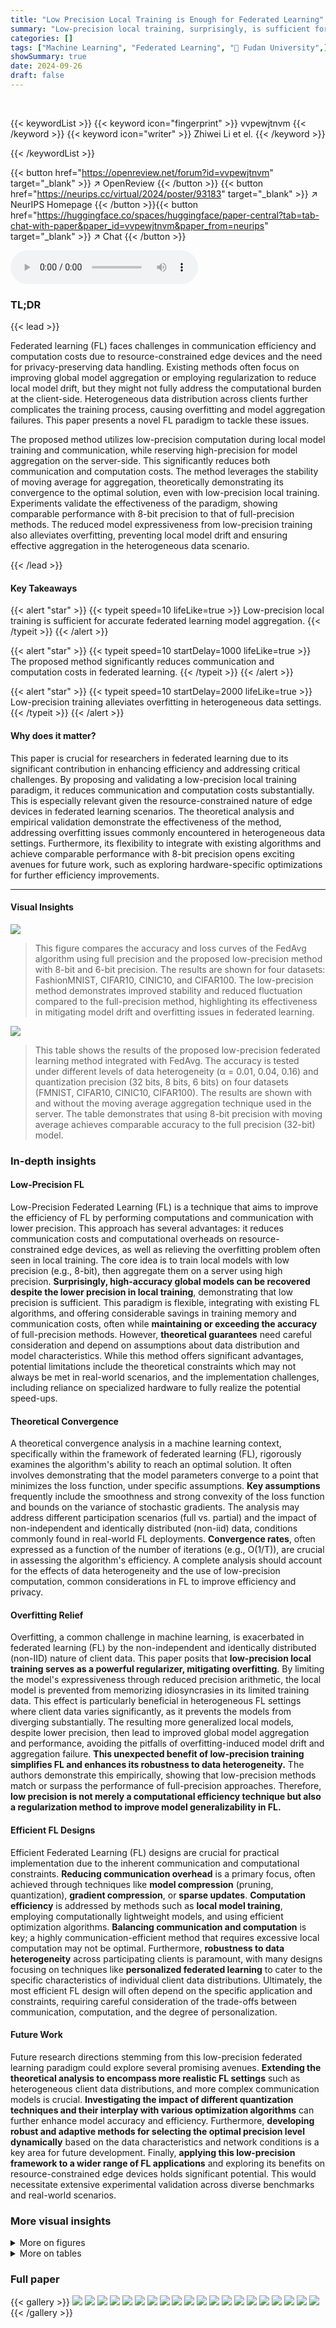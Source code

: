 ```yaml
---
title: "Low Precision Local Training is Enough for Federated Learning"
summary: "Low-precision local training, surprisingly, is sufficient for accurate federated learning, significantly reducing communication and computation costs."
categories: []
tags: ["Machine Learning", "Federated Learning", "🏢 Fudan University",]
showSummary: true
date: 2024-09-26
draft: false
---
```


<br>

{{< keywordList >}}
{{< keyword icon="fingerprint" >}} vvpewjtnvm {{< /keyword >}}
{{< keyword icon="writer" >}} Zhiwei Li et el. {{< /keyword >}}
 
{{< /keywordList >}}

{{< button href="https://openreview.net/forum?id=vvpewjtnvm" target="_blank" >}}
↗ OpenReview
{{< /button >}}
{{< button href="https://neurips.cc/virtual/2024/poster/93183" target="_blank" >}}
↗ NeurIPS Homepage
{{< /button >}}{{< button href="https://huggingface.co/spaces/huggingface/paper-central?tab=tab-chat-with-paper&paper_id=vvpewjtnvm&paper_from=neurips" target="_blank" >}}
↗ Chat
{{< /button >}}



<audio controls>
    <source src="https://ai-paper-reviewer.com/vvpewjtnvm/podcast.wav" type="audio/wav">
    Your browser does not support the audio element.
</audio>


### TL;DR


{{< lead >}}

Federated learning (FL) faces challenges in communication efficiency and computation costs due to resource-constrained edge devices and the need for privacy-preserving data handling. Existing methods often focus on improving global model aggregation or employing regularization to reduce local model drift, but they might not fully address the computational burden at the client-side. Heterogeneous data distribution across clients further complicates the training process, causing overfitting and model aggregation failures. This paper presents a novel FL paradigm to tackle these issues. 

The proposed method utilizes low-precision computation during local model training and communication, while reserving high-precision for model aggregation on the server-side. This significantly reduces both communication and computation costs. The method leverages the stability of moving average for aggregation, theoretically demonstrating its convergence to the optimal solution, even with low-precision local training. Experiments validate the effectiveness of the paradigm, showing comparable performance with 8-bit precision to that of full-precision methods. The reduced model expressiveness from low-precision training also alleviates overfitting, preventing local model drift and ensuring effective aggregation in the heterogeneous data scenario.

{{< /lead >}}


#### Key Takeaways

{{< alert "star" >}}
{{< typeit speed=10 lifeLike=true >}} Low-precision local training is sufficient for accurate federated learning model aggregation. {{< /typeit >}}
{{< /alert >}}

{{< alert "star" >}}
{{< typeit speed=10 startDelay=1000 lifeLike=true >}} The proposed method significantly reduces communication and computation costs in federated learning. {{< /typeit >}}
{{< /alert >}}

{{< alert "star" >}}
{{< typeit speed=10 startDelay=2000 lifeLike=true >}} Low-precision training alleviates overfitting in heterogeneous data settings. {{< /typeit >}}
{{< /alert >}}

#### Why does it matter?
This paper is crucial for researchers in federated learning due to its significant contribution in enhancing efficiency and addressing critical challenges. By proposing and validating a low-precision local training paradigm, it reduces communication and computation costs substantially. This is especially relevant given the resource-constrained nature of edge devices in federated learning scenarios. The theoretical analysis and empirical validation demonstrate the effectiveness of the method, addressing overfitting issues commonly encountered in heterogeneous data settings. Furthermore, its flexibility to integrate with existing algorithms and achieve comparable performance with 8-bit precision opens exciting avenues for future work, such as exploring hardware-specific optimizations for further efficiency improvements.

------
#### Visual Insights



![](https://ai-paper-reviewer.com/vvpewjtnvm/figures_7_1.jpg)

> This figure compares the accuracy and loss curves of the FedAvg algorithm using full precision and the proposed low-precision method with 8-bit and 6-bit precision. The results are shown for four datasets: FashionMNIST, CIFAR10, CINIC10, and CIFAR100. The low-precision method demonstrates improved stability and reduced fluctuation compared to the full-precision method, highlighting its effectiveness in mitigating model drift and overfitting issues in federated learning.





![](https://ai-paper-reviewer.com/vvpewjtnvm/tables_4_1.jpg)

> This table shows the results of the proposed low-precision federated learning method integrated with FedAvg.  The accuracy is tested under different levels of data heterogeneity (α = 0.01, 0.04, 0.16) and quantization precision (32 bits, 8 bits, 6 bits) on four datasets (FMNIST, CIFAR10, CINIC10, CIFAR100). The results are shown with and without the moving average aggregation technique used in the server.  The table demonstrates that using 8-bit precision with moving average achieves comparable accuracy to the full precision (32-bit) model.





### In-depth insights


#### Low-Precision FL
Low-Precision Federated Learning (FL) is a technique that aims to improve the efficiency of FL by performing computations and communication with lower precision.  This approach has several advantages: it reduces communication costs and computational overheads on resource-constrained edge devices, as well as relieving the overfitting problem often seen in local training.  The core idea is to train local models with low precision (e.g., 8-bit), then aggregate them on a server using high precision.  **Surprisingly, high-accuracy global models can be recovered despite the lower precision in local training**, demonstrating that low precision is sufficient.  This paradigm is flexible, integrating with existing FL algorithms, and offering considerable savings in training memory and communication costs, often while **maintaining or exceeding the accuracy** of full-precision methods.  However, **theoretical guarantees** need careful consideration and depend on assumptions about data distribution and model characteristics.  While this method offers significant advantages, potential limitations include the theoretical constraints which may not always be met in real-world scenarios, and the implementation challenges, including reliance on specialized hardware to fully realize the potential speed-ups.

#### Theoretical Convergence
A theoretical convergence analysis in a machine learning context, specifically within the framework of federated learning (FL), rigorously examines the algorithm's ability to reach an optimal solution.  It often involves demonstrating that the model parameters converge to a point that minimizes the loss function, under specific assumptions.  **Key assumptions** frequently include the smoothness and strong convexity of the loss function and bounds on the variance of stochastic gradients. The analysis may address different participation scenarios (full vs. partial) and the impact of non-independent and identically distributed (non-iid) data, conditions commonly found in real-world FL deployments. **Convergence rates**, often expressed as a function of the number of iterations (e.g., O(1/T)), are crucial in assessing the algorithm's efficiency. A complete analysis should account for the effects of data heterogeneity and the use of low-precision computation, common considerations in FL to improve efficiency and privacy.

#### Overfitting Relief
Overfitting, a common challenge in machine learning, is exacerbated in federated learning (FL) by the non-independent and identically distributed (non-IID) nature of client data.  This paper posits that **low-precision local training serves as a powerful regularizer, mitigating overfitting**. By limiting the model's expressiveness through reduced precision arithmetic, the local model is prevented from memorizing idiosyncrasies in its limited training data.  This effect is particularly beneficial in heterogeneous FL settings where client data varies significantly, as it prevents the models from diverging substantially. The resulting more generalized local models, despite lower precision, then lead to improved global model aggregation and performance, avoiding the pitfalls of overfitting-induced model drift and aggregation failure.  **This unexpected benefit of low-precision training simplifies FL and enhances its robustness to data heterogeneity.** The authors demonstrate this empirically, showing that low-precision methods match or surpass the performance of full-precision approaches.  Therefore, **low precision is not merely a computational efficiency technique but also a regularization method to improve model generalizability in FL.**

#### Efficient FL Designs
Efficient Federated Learning (FL) designs are crucial for practical implementation due to the inherent communication and computational constraints.  **Reducing communication overhead** is a primary focus, often achieved through techniques like **model compression** (pruning, quantization), **gradient compression**, or **sparse updates**.  **Computation efficiency** is addressed by methods such as **local model training**, employing computationally lightweight models, and using efficient optimization algorithms.  **Balancing communication and computation** is key; a highly communication-efficient method that requires excessive local computation may not be optimal.  Furthermore, **robustness to data heterogeneity** across participating clients is paramount,  with many designs focusing on techniques like **personalized federated learning** to cater to the specific characteristics of individual client data distributions.  Ultimately, the most efficient FL design will often depend on the specific application and constraints, requiring careful consideration of the trade-offs between communication, computation, and the degree of personalization.

#### Future Work
Future research directions stemming from this low-precision federated learning paradigm could explore several promising avenues. **Extending the theoretical analysis to encompass more realistic FL settings** such as heterogeneous client data distributions, and more complex communication models is crucial.  **Investigating the impact of different quantization techniques and their interplay with various optimization algorithms** can further enhance model accuracy and efficiency.  Furthermore, **developing robust and adaptive methods for selecting the optimal precision level dynamically** based on the data characteristics and network conditions is a key area for future development.  Finally, **applying this low-precision framework to a wider range of FL applications** and exploring its benefits on resource-constrained edge devices holds significant potential.  This would necessitate extensive experimental validation across diverse benchmarks and real-world scenarios.


### More visual insights

<details>
<summary>More on figures
</summary>


![](https://ai-paper-reviewer.com/vvpewjtnvm/figures_7_2.jpg)

> This figure compares the training and testing loss curves for FedAvg (full precision) and the proposed low-precision method.  It shows that while the low-precision method has higher local training loss, it significantly reduces the global testing loss and exhibits greater stability, indicating that it effectively mitigates overfitting.


![](https://ai-paper-reviewer.com/vvpewjtnvm/figures_9_1.jpg)

> This figure compares the training cost, communication cost, and accuracy of different model compression and low-precision training methods on the CIFAR10 dataset.  The methods include HeteroFL, SplitMix, and the proposed low-bit moving average method. The varying percentages shown in parentheses represent the fraction of the global model used in client training. The figure showcases the trade-offs between these factors, illustrating how the proposed method achieves high accuracy while reducing resource consumption.


![](https://ai-paper-reviewer.com/vvpewjtnvm/figures_25_1.jpg)

> This figure compares the accuracy and loss curves for FedAvg with full precision and the proposed low-precision method using 8-bit and 6-bit precision.  The results show that the low-precision method achieves comparable accuracy while demonstrating improved stability and reduced fluctuation. This is attributed to the low-precision local training preventing client models from diverging and overfitting their local datasets, thereby leading to more stable aggregation.


</details>




<details>
<summary>More on tables
</summary>


![](https://ai-paper-reviewer.com/vvpewjtnvm/tables_6_1.jpg)
> This table presents the results of the proposed low-precision federated learning method integrated with FedAvg on various datasets.  It showcases the impact of different levels of heterogeneity (α) and precision (bits) on the model's performance, comparing models trained with moving averages to those without. Notably, the results highlight the ability of the low-precision method (with moving averages) to achieve comparable performance to the full-precision (32-bit) method even at 8-bit precision, while demonstrating that the low-precision method without moving average suffers performance degradation.

![](https://ai-paper-reviewer.com/vvpewjtnvm/tables_8_1.jpg)
> This table presents the results of the proposed low-precision federated learning method integrated with FedAvg, showing its performance across different levels of data heterogeneity and quantization precision.  The results are compared against the full-precision version of FedAvg, highlighting the effectiveness of the low-precision approach even when using as few as 8 bits of precision. The impact of removing the moving average component of the method is also demonstrated.

![](https://ai-paper-reviewer.com/vvpewjtnvm/tables_8_2.jpg)
> This table presents the results of integrating the proposed low-precision federated learning method with the FedAvg algorithm.  It shows the accuracy achieved across various datasets (FashionMNIST, CIFAR10, CINIC10, CIFAR100) under different levels of data heterogeneity (α = 0.01, 0.04, 0.16) and quantization precisions (32 bits, 8 bits, 6 bits).  The results are compared with and without the use of moving average in the server-side aggregation. The table demonstrates that low-precision local training with moving average effectively matches the accuracy of full-precision training, significantly reducing communication and computation costs.

![](https://ai-paper-reviewer.com/vvpewjtnvm/tables_24_1.jpg)
> This table presents the results of the proposed low-precision federated learning method integrated with FedAvg. It shows the accuracy achieved with different levels of precision (32-bit, 8-bit, 6-bit) and data heterogeneity (α = 0.01, 0.04, 0.16). The results are compared with and without using moving average for model aggregation, demonstrating the effectiveness of the proposed approach, especially with 8-bit precision and moving average.

![](https://ai-paper-reviewer.com/vvpewjtnvm/tables_25_1.jpg)
> This table presents the results of experiments using the HeteroFL method.  HeteroFL uses a variable number of model channels, represented by 'Sparsity'. The table shows the accuracy achieved and the memory usage for different configurations of model channels. Each row shows the combination of model channels used, the resulting sparsity, the accuracy, and the memory usage (in MB). The results illustrate the trade-off between model size, sparsity, and accuracy.  A smaller model (higher sparsity) results in lower memory usage but may also lead to lower accuracy.

![](https://ai-paper-reviewer.com/vvpewjtnvm/tables_26_1.jpg)
> This table presents the results of experiments using the SplitMix model with a sparsity of 1/8.  It shows the accuracy and memory usage for different model configurations, illustrating the trade-off between model size and performance.  Different model configurations are tested, each with a varying number of model components trained in parallel. The results highlight how reducing the model size impacts the performance and memory requirements.

![](https://ai-paper-reviewer.com/vvpewjtnvm/tables_26_2.jpg)
> This table presents the results of using the SplitMix model compression technique with a compression ratio of 1/16 in federated learning.  It shows the accuracy and memory usage for different model configurations, where the sparsity represents the fraction of the original model's channels used.  The parallel training indicates that multiple smaller models can be trained concurrently, leveraging available resources more efficiently.

![](https://ai-paper-reviewer.com/vvpewjtnvm/tables_26_3.jpg)
> This table presents the results of the proposed low-precision federated learning method integrated with FedAvg.  It shows the accuracy achieved at different levels of precision (32, 8, and 6 bits) and data heterogeneity (represented by α), both with and without moving averaging in the server aggregation step. The results highlight that the low-precision approach with moving averaging maintains comparable performance to the full-precision approach even at 8 bits of precision, demonstrating its efficiency in computation and communication.

</details>




### Full paper

{{< gallery >}}
<img src="https://ai-paper-reviewer.com/vvpewjtnvm/1.png" class="grid-w50 md:grid-w33 xl:grid-w25" />
<img src="https://ai-paper-reviewer.com/vvpewjtnvm/2.png" class="grid-w50 md:grid-w33 xl:grid-w25" />
<img src="https://ai-paper-reviewer.com/vvpewjtnvm/3.png" class="grid-w50 md:grid-w33 xl:grid-w25" />
<img src="https://ai-paper-reviewer.com/vvpewjtnvm/4.png" class="grid-w50 md:grid-w33 xl:grid-w25" />
<img src="https://ai-paper-reviewer.com/vvpewjtnvm/5.png" class="grid-w50 md:grid-w33 xl:grid-w25" />
<img src="https://ai-paper-reviewer.com/vvpewjtnvm/6.png" class="grid-w50 md:grid-w33 xl:grid-w25" />
<img src="https://ai-paper-reviewer.com/vvpewjtnvm/7.png" class="grid-w50 md:grid-w33 xl:grid-w25" />
<img src="https://ai-paper-reviewer.com/vvpewjtnvm/8.png" class="grid-w50 md:grid-w33 xl:grid-w25" />
<img src="https://ai-paper-reviewer.com/vvpewjtnvm/9.png" class="grid-w50 md:grid-w33 xl:grid-w25" />
<img src="https://ai-paper-reviewer.com/vvpewjtnvm/10.png" class="grid-w50 md:grid-w33 xl:grid-w25" />
<img src="https://ai-paper-reviewer.com/vvpewjtnvm/11.png" class="grid-w50 md:grid-w33 xl:grid-w25" />
<img src="https://ai-paper-reviewer.com/vvpewjtnvm/12.png" class="grid-w50 md:grid-w33 xl:grid-w25" />
<img src="https://ai-paper-reviewer.com/vvpewjtnvm/13.png" class="grid-w50 md:grid-w33 xl:grid-w25" />
<img src="https://ai-paper-reviewer.com/vvpewjtnvm/14.png" class="grid-w50 md:grid-w33 xl:grid-w25" />
<img src="https://ai-paper-reviewer.com/vvpewjtnvm/15.png" class="grid-w50 md:grid-w33 xl:grid-w25" />
<img src="https://ai-paper-reviewer.com/vvpewjtnvm/16.png" class="grid-w50 md:grid-w33 xl:grid-w25" />
<img src="https://ai-paper-reviewer.com/vvpewjtnvm/17.png" class="grid-w50 md:grid-w33 xl:grid-w25" />
<img src="https://ai-paper-reviewer.com/vvpewjtnvm/18.png" class="grid-w50 md:grid-w33 xl:grid-w25" />
<img src="https://ai-paper-reviewer.com/vvpewjtnvm/19.png" class="grid-w50 md:grid-w33 xl:grid-w25" />
<img src="https://ai-paper-reviewer.com/vvpewjtnvm/20.png" class="grid-w50 md:grid-w33 xl:grid-w25" />
{{< /gallery >}}